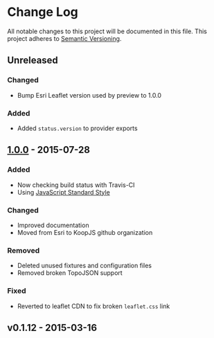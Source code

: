 # Change Log
All notable changes to this project will be documented in this file.
This project adheres to [Semantic Versioning](http://semver.org/).

## Unreleased

### Changed
* Bump Esri Leaflet version used by preview to 1.0.0

### Added
* Added `status.version` to provider exports

## [1.0.0] - 2015-07-28

### Added
* Now checking build status with Travis-CI
* Using [JavaScript Standard Style](https://github.com/feross/standard)

### Changed
* Improved documentation
* Moved from Esri to KoopJS github organization

### Removed
* Deleted unused fixtures and configuration files
* Removed broken TopoJSON support

### Fixed
* Reverted to leaflet CDN to fix broken `leaflet.css` link

## v0.1.12 - 2015-03-16

[1.0.0]: https://github.com/koopjs/koop-github/compare/v0.1.12...v1.0.0
